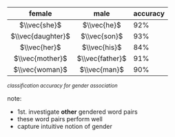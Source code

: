 female            | male             | accuracy
:----------------:|:----------------:|----------
$\\vec{she}$      | $\\vec{he}$      | 92%
$\\vec{daughter}$ | $\\vec{son}$     | 93%
$\\vec{her}$      | $\\vec{his}$     | 84%
$\\vec{mother}$   | $\\vec{father}$  | 91%
$\\vec{woman}$    | $\\vec{man}$     | 90%

<small>_classification accuracy for gender association_</small>

note:
- 1st. investigate **other** gendered word pairs
- these word pairs perform well
- capture intuitive notion of gender
